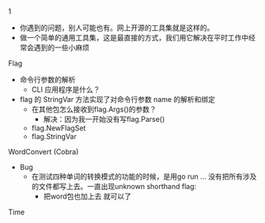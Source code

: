 1 
- 你遇到的问题，别人可能也有。网上开源的工具集就是这样的。
- 做一个简单的通用工具集，这是最直接的方式，我们用它解决在平时工作中经常会遇到的一些小麻烦

Flag
- 命令行参数的解析
  - CLI 应用程序是什么？
- flag 的 StringVar 方法实现了对命令行参数 name 的解析和绑定
  - 在其他包怎么接收到flag.Args()的参数？
    - 解决：因为我一开始没有写flag.Parse()
  - flag.NewFlagSet
  - flag.StringVar

WordConvert (Cobra)
- Bug
  - 在测试四种单词的转换模式的功能的时候，是用go run ... 没有把所有涉及的文件都写上去。一直出现unknown shorthand flag:
    - 把word包也加上去 就可以了


Time
